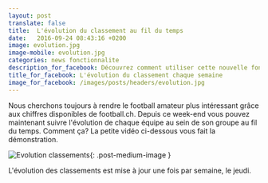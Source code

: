 ```yaml
---
layout: post
translate: false
title:  L'évolution du classement au fil du temps
date:   2016-09-24 08:43:16 +0200
image: evolution.jpg
image-mobile: evolution.jpg
categories: news fonctionnalite
description_for_facebook: Découvrez comment utiliser cette nouvelle fonctionnalité
title_for_facebook: L'évolution du classement chaque semaine
image_for_facebook: /images/posts/headers/evolution.jpg
---
```

Nous cherchons toujours à rendre le football amateur plus intéressant grâce aux chiffres disponibles de football.ch. Depuis ce week-end vous pouvez maintenant suivre l'évolution de chaque équipe au sein de son groupe au fil du temps. Comment ça? La petite vidéo ci-dessous vous fait la démonstration.

![Evolution classements]({{site.url}}/images/testscreen1.gif){: .post-medium-image }

L'évolution des classements est mise à jour une fois par semaine, le jeudi.
